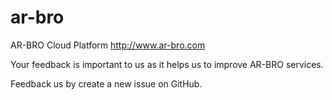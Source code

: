 # ar-bro
AR-BRO Cloud Platform
http://www.ar-bro.com

Your feedback is important to us as it helps us to improve AR-BRO services.

Feedback us by create a new issue on GitHub.
